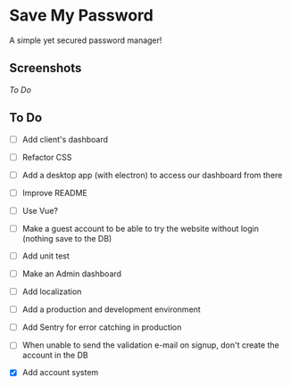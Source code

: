 # Save My Password

A simple yet secured password manager!

## Screenshots

*To Do*

## To Do

- [ ] Add client's dashboard
- [ ] Refactor CSS
- [ ] Add a desktop app (with electron) to access our dashboard from there
- [ ] Improve README
- [ ] Use Vue?
- [ ] Make a guest account to be able to try the website without login (nothing save to the DB)
- [ ] Add unit test
- [ ] Make an Admin dashboard
- [ ] Add localization
- [ ] Add a production and development environment
- [ ] Add Sentry for error catching in production
- [ ] When unable to send the validation e-mail on signup, don't create the account in the DB

- [x] Add account system
